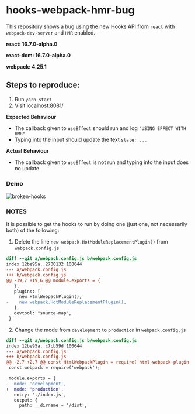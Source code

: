 # hooks-webpack-hmr-bug

This repository shows a bug using the new Hooks API from `react` with `webpack-dev-server` and `HMR` enabled.

**react: 16.7.0-alpha.0**

**react-dom: 16.7.0-alpha.0**

**webpack: 4.25.1**

## Steps to reproduce:

1. Run `yarn start`
2. Visit localhost:8081/

**Expected Behaviour**
- The callback given to `useEffect` should run and log `"USING EFFECT WITH HMR"`
- Typing into the input should update the text `state: ...`

**Actual Behaviour**
- The callback given to `useEffect` is not run and typing into the input does no update

### Demo
![broken-hooks](https://user-images.githubusercontent.com/5312329/48104464-e8b22a80-e233-11e8-87f4-37a72a788f62.gif)

### NOTES

It is possible to get the hooks to run by doing one (just one, not necessarily both) of the following:

1. Delete the line `new webpack.HotModuleReplacementPlugin()` from `webpack.config.js`

```diff
diff --git a/webpack.config.js b/webpack.config.js
index 12be95a..2700132 100644
--- a/webpack.config.js
+++ b/webpack.config.js
@@ -19,7 +19,6 @@ module.exports = {
   },
   plugins: [
     new HtmlWebpackPlugin(),
-    new webpack.HotModuleReplacementPlugin(),
   ],
   devtool: "source-map",
 }
 ```

2. Change the mode from `development` to `production` in `webpack.config.js`

```diff
diff --git a/webpack.config.js b/webpack.config.js
index 12be95a..c7cb59d 100644
--- a/webpack.config.js
+++ b/webpack.config.js
@@ -2,7 +2,7 @@ const HtmlWebpackPlugin = require('html-webpack-plugin')
 const webpack = require('webpack');

 module.exports = {
-  mode: 'development',
+  mode: 'production',
   entry: './index.js',
   output: {
     path: __dirname + '/dist',
```
